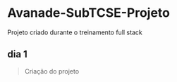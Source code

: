 # Avanade-SubTCSE-Projeto
Projeto criado durante o treinamento full stack

## dia 1

> Criação do projeto